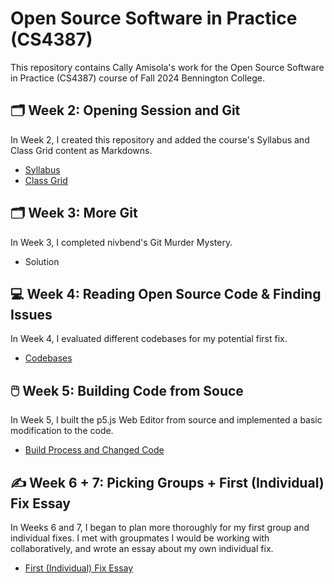 # Open Source Software in Practice (CS4387)
This repository contains Cally Amisola's work for the Open Source Software in Practice (CS4387) course of Fall 2024 Bennington College.

## :card_index_dividers: Week 2: Opening Session and Git
In Week 2, I created this repository and added the course's Syllabus and Class Grid content as Markdowns.
- [Syllabus](https://github.com/bennColl-cs4387/camisola/blob/0fb8dae6f12d157d737ed2ea8af1cc29c957f4c6/Week%202/SYLLABUS.md)  
- [Class Grid](https://github.com/bennColl-cs4387/camisola/blob/0fb8dae6f12d157d737ed2ea8af1cc29c957f4c6/Week%202/CLASS_GRID.md)

## :card_index_dividers: Week 3: More Git
In Week 3, I completed nivbend's Git Murder Mystery.
- Solution

## :computer: Week 4: Reading Open Source Code & Finding Issues
In Week 4, I evaluated different codebases for my potential first fix.
- [Codebases](https://github.com/bennColl-cs4387/camisola/blob/0fb8dae6f12d157d737ed2ea8af1cc29c957f4c6/Week%204/CODEBASES.md)

## :computer_mouse: Week 5: Building Code from Souce
In Week 5, I built the p5.js Web Editor from source and implemented a basic modification to the code.
- [Build Process and Changed Code](https://github.com/bennColl-cs4387/camisola/blob/9ff55ea802150ad8c29743e8d71764b26762f847/Week%205/BUILD.md)

## ✍ Week 6 + 7: Picking Groups + First (Individual) Fix Essay
In Weeks 6 and 7, I began to plan more thoroughly for my first group and individual fixes. I met with groupmates I would be working with collaboratively, and wrote an essay about my own individual fix.
- [First (Individual) Fix Essay](https://github.com/bennColl-cs4387/camisola/blob/a11a30aeb40159650c676a101b41f974d88ea8c2/Week%206/ESSAY_FIRSTISSUE.md)
